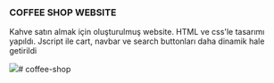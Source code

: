 <h3>COFFEE SHOP WEBSITE</h3>

<p>Kahve satın almak için oluşturulmuş website.
HTML ve css'le tasarımı yapıldı. Jscript ile cart, navbar ve search buttonları daha dinamik hale getirildi</p>


![](./images/coffeeshop.gif)#   c o f f e e - s h o p  
 